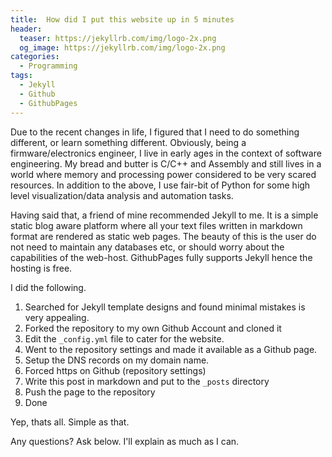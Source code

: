 ```yaml
---
title:  How did I put this website up in 5 minutes
header:
  teaser: https://jekyllrb.com/img/logo-2x.png
  og_image: https://jekyllrb.com/img/logo-2x.png
categories: 
  - Programming
tags:
  - Jekyll
  - Github
  - GithubPages
---
```


Due to the recent changes in life, I figured that I need to do something different, or learn something different.
Obviously, being a firmware/electronics engineer, I live in early ages in the context of software engineering. My 
bread and butter is C/C++ and Assembly and still lives in a world where memory and processing power considered to be
very scared resources. In addition to the above, I use fair-bit of Python for some high level visualization/data analysis 
and automation tasks.

Having said that, a friend of mine recommended Jekyll to me. It is a simple static blog aware platform where all your text
files written in markdown format are rendered as static web pages. The beauty of this is the user do not need to maintain 
any databases etc, or should worry about the capabilities of the web-host. GithubPages fully supports Jekyll hence the hosting
is free. 

I did the following.

1. Searched for Jekyll template designs and found minimal mistakes is very appealing.
2. Forked the repository to my own Github Account and cloned it
3. Edit the `_config.yml` file to cater for the website.
4. Went to the repository settings and made it available as a Github page.
5. Setup the DNS records on my domain name.
6. Forced https on Github (repository settings)
7. Write this post in markdown and put to the `_posts` directory
8. Push the page to the repository
9. Done 

Yep, thats all. Simple as that.

Any questions? Ask below. I'll explain as much as I can.
